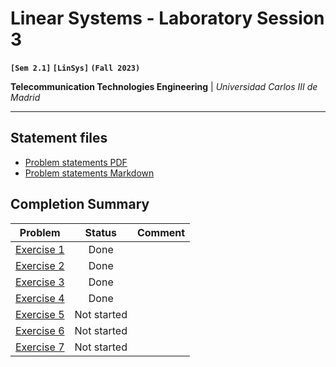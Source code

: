 # **Linear Systems - Laboratory Session 3**
**`[Sem 2.1]` `[LinSys]` `(Fall 2023)`**

**Telecommunication Technologies Engineering** | _Universidad Carlos III de Madrid_

---

## Statement files

* [Problem statements PDF](./Instructions.pdf)
* [Problem statements Markdown](./Statements.md)


## Completion Summary

| Problem | Status | Comment
| --- | :---: | --- |
| [Exercise 1][i-ex1] | Done | |
| [Exercise 2][i-ex2] | Done | |
| [Exercise 3][i-ex3] | Done | |
| [Exercise 4][i-ex4] | Done | |
| [Exercise 5][i-ex5] | Not started | |
| [Exercise 6][i-ex6] | Not started | |
| [Exercise 7][i-ex7] | Not started | |


[i-ex1]: https://github.com/alonso-herreros/uni-linsys-lab3/issues/1
[i-ex2]: https://github.com/alonso-herreros/uni-linsys-lab3/issues/2
[i-ex3]: https://github.com/alonso-herreros/uni-linsys-lab3/issues/3
[i-ex4]: https://github.com/alonso-herreros/uni-linsys-lab3/issues/4
[i-ex5]: https://github.com/alonso-herreros/uni-linsys-lab3/issues/5
[i-ex6]: https://github.com/alonso-herreros/uni-linsys-lab3/issues/6
[i-ex7]: https://github.com/alonso-herreros/uni-linsys-lab3/issues/7
